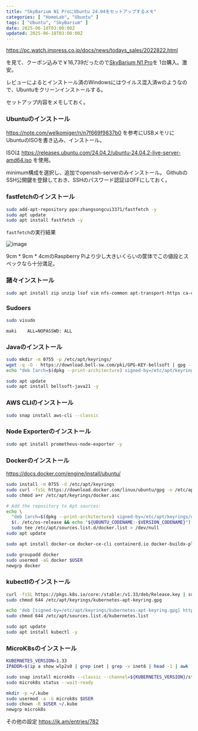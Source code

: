 ```yaml
---
title: "SkyBarium N1 ProにUbuntu 24.04をセットアップするメモ"
categories: [ "HomeLab", "Ubuntu" ]
tags: [ "Ubuntu", "SkyBarium" ]
date: 2025-06-18T03:00:00Z
updated: 2025-06-18T03:00:00Z
---
```


https://pc.watch.impress.co.jp/docs/news/todays_sales/2022822.html

を見て、クーポン込みで￥16,739だったので[SkyBarium N1 Pro](https://www.amazon.co.jp/exec/obidos/ASIN/B0DT9LBPP3/ikam-22/ref=nosim/?th=1)を 1台購入。激安。

レビューによるとインストール済のWindowsにはウイルス混入済wのようなので、Ubuntuをクリーンインストールする。

セットアップ内容をメモしておく。

### Ubuntuのインストール

https://note.com/welkomiger/n/n7f669f9837b0 を参考にUSBメモリにUbuntuのISOを書き込み、インストール。

ISOは https://releases.ubuntu.com/24.04.2/ubuntu-24.04.2-live-server-amd64.iso を使用。

minimum構成を選択し、追加でopenssh-serverのみインストール。
GithubのSSH公開鍵を登録しておき、SSHのパスワード認証はOFFにしておく。

### fastfetchのインストール

```bash
sudo add-apt-repository ppa:zhangsongcui3371/fastfetch -y
sudo apt update
sudo apt install fastfetch -y
```

`fastfetch`の実行結果

![image](https://qiita-image-store.s3.ap-northeast-1.amazonaws.com/0/1852/a5c2dc99-6cc5-49fd-9264-b0c977faacb0.png)

9cm * 9cm * 4cmのRaspberry Piより少し大きいくらいの筐体でこの値段とスペックなら十分満足。

### 諸々インストール

```bash
sudo apt install zip unzip lsof vim nfs-common apt-transport-https ca-certificates curl gnupg -y
```


### Sudoers

```bash
sudo visudo
```

```
maki    ALL=NOPASSWD: ALL
```


### Javaのインストール

```bash
sudo mkdir -m 0755 -p /etc/apt/keyrings/
wget -q -O - https://download.bell-sw.com/pki/GPG-KEY-bellsoft | gpg --dearmor | sudo tee /etc/apt/keyrings/GPG-KEY-bellsoft.gpg > /dev/null
echo "deb [arch=$(dpkg --print-architecture) signed-by=/etc/apt/keyrings/GPG-KEY-bellsoft.gpg] https://apt.bell-sw.com/ stable main" | sudo tee /etc/apt/sources.list.d/bellsoft.list
```

```bash
sudo apt update
sudo apt install bellsoft-java21 -y
```

### AWS CLIのインストール

```bash
sudo snap install aws-cli --classic
```

### Node Exporterのインストール

```bash
sudo apt install prometheus-node-exporter -y
```

### Dockerのインストール

https://docs.docker.com/engine/install/ubuntu/

```bash
sudo install -m 0755 -d /etc/apt/keyrings
sudo curl -fsSL https://download.docker.com/linux/ubuntu/gpg -o /etc/apt/keyrings/docker.asc
sudo chmod a+r /etc/apt/keyrings/docker.asc

# Add the repository to Apt sources:
echo \
  "deb [arch=$(dpkg --print-architecture) signed-by=/etc/apt/keyrings/docker.asc] https://download.docker.com/linux/ubuntu \
  $(. /etc/os-release && echo "${UBUNTU_CODENAME:-$VERSION_CODENAME}") stable" | \
  sudo tee /etc/apt/sources.list.d/docker.list > /dev/null
sudo apt update
```

```bash
sudo apt install docker-ce docker-ce-cli containerd.io docker-buildx-plugin docker-compose-plugin -y
```

```bash
sudo groupadd docker
sudo usermod -aG docker $USER
newgrp docker
```

### kubectlのインストール

```bash
curl -fsSL https://pkgs.k8s.io/core:/stable:/v1.33/deb/Release.key | sudo gpg --dearmor -o /etc/apt/keyrings/kubernetes-apt-keyring.gpg
sudo chmod 644 /etc/apt/keyrings/kubernetes-apt-keyring.gpg
```

```bash
echo 'deb [signed-by=/etc/apt/keyrings/kubernetes-apt-keyring.gpg] https://pkgs.k8s.io/core:/stable:/v1.33/deb/ /' | sudo tee /etc/apt/sources.list.d/kubernetes.list
sudo chmod 644 /etc/apt/sources.list.d/kubernetes.list
```

```bash
sudo apt update
sudo apt install kubectl -y
```

### MicroK8sのインストール

```bash
KUBERNETES_VERSION=1.33
IPADDR=$(ip a show wlp2s0 | grep inet | grep -v inet6 | head -1 | awk '{print $2}' | cut -f1 -d/)
```

```bash
sudo snap install microk8s --classic --channel=${KUBERNETES_VERSION}/stable
sudo microk8s status --wait-ready
```

```bash
mkdir -p ~/.kube
sudo usermod -a -G microk8s $USER
sudo chown -R $USER ~/.kube
newgrp microk8s
```

その他の設定 https://ik.am/entries/782